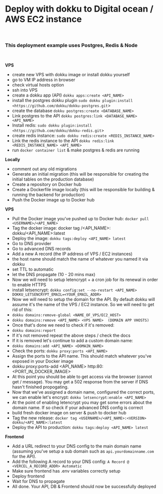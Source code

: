 # Deploy with dokku to Digital ocean / AWS EC2 instance 

&nbsp;

### This deployment example uses Postgres, Redis & Node 


&nbsp;

**VPS**
- create new VPS with dokku image or install dokku yourself 
- go to VM IP address in browser
- check virtual hosts option
- ssh into VPS
- create a dokku app (API) `dokku apps:create <API_NAME>`
- install the postgres dokku plugin `sudo dokku plugin:install <https://github.com/dokku/dokku-postgres.git`>
- create the database `dokku postgres:create <DATABASE_NAME>`
- Link postgres to the API `dokku postgres:link <DATABASE_NAME> <API_NAME>`
- Install redis: `sudo dokku plugin:install <https://github.com/dokku/dokku-redis.git`>
- create redis instance: `sudo dokku redis:create <REDIS_INSTANCE_NAME>`
- Link the redis instance to the API `dokku redis:link <REDIS_INSTANCE_NAME> <API_NAME>`
- run `docker container list` & make postgres & redis are running


**Locally** 
* comment out any old migrations 
* Generate an initial migration (this will be responsible for creating the initial tables on the production database)  
* Create a repository on Docker hub 
* Create a Dockerfile image locally (this will be responsible for building & running the backend for production)
* Push the Docker image up to Docker hub


**VPS** 
* Pull the Docker image you've pushed up to Docker hub: `docker pull <USERNAME>/<API_NAME>`
* Tag the docker image: docker tag <USERNAME>/<API_NAME>:<VERSION> dokku/<API_NAME>:latest
* Deploy the image: `dokku tags:deploy <API_NAME> latest`
* Go to DNS provider
* Go to advanced DNS records 
* Add a new A record (the IP address of VPS / EC2 instances)
* the host name should match the name of whatever you named it via dokku 
* set TTL to automatic 
* let the DNS propagate (10 - 20 mins max)
* Now we will need to setup letencrypt + a cron job for its renewal in order to enable HTTPS
* install letsencrypt: `dokku config:set --no-restart <API_NAME> DOKKU_LETSENCRYPT_EMAIL=<YOUR_EMAIL_ADDR>`
* Now we will need to setup the domain for the API. By default dokku will assume it's the name of the VPS / EC2 instance. So we will need to get rid of this: 
* `dokku domains:remove-global <NAME_OF_VPS/EC2_HOST>`
* `dokku domains:remove <API_NAME> <VPS NAME>  (DOMAIN APP VHOSTS)`
* Once that's done we need to check if it's removed: 
* `dokku domains:report`
* If it's not removed repeat the above steps / check the docs
* If it is removed let's continue to add a custom domain name: 
* `dokku domains:add <API_NAME> <DOMAIN_NAME>`
* Check the ports: `dokku proxy:ports <API_NAME>`
* Assign the ports to the API name. This should match whatever you've exposed in your Docker image
* dokku proxy:ports-add <API_NAME> http:80:<PORT_IN_DOCKER_IMAGE>
* At this point you should be able to get access via the browser (cannot get / message). You may get a 502 response from the server if DNS hasn't finished propogating.
* Now that we've assigned a domain name, configured the correct ports, we can enable let's encrypt:  `dokku letsencrypt:enable <API_NAME>`
* At the point of enabling letencrypt you may get some errors about the domain name. If so check if your advanced DNS config is correct
* build fresh docker image on server & push to docker hub
* Tag the new release: `docker tag <USERNAME>/<API_NAME>:<VERSION> dokku/<API_NAME>:latest`
* Deploy the API to production: `dokku tags:deploy <API_NAME> latest`


**Frontend**
* Add a URL redirect to your DNS config to the main domain name (assuming you've setup a sub domain such as `api.yourdomainname.com` for the API).
* Add the following A record to your DNS config: `A Record @ <VERCEL_A_RECORD_ADDR> Automatic`
* Make sure frontend has .env variables correctly setup 
* Deploy frontend 
* Wait for DNS to propagate 
* All done. Your API, DB & Frontend should now be successfully deployed
